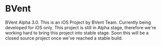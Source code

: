 # BVent
BVent Alpha 3.0.
This is an iOS Project by BVent Team.
Currently being developed for iOS only.
This project is still in Alpha stage, therefore we're working hard to bring this project into stable stage.
Soon this will be a closed source project once we've reached a stable build.
